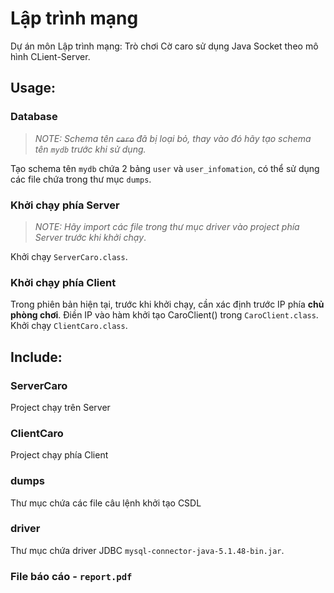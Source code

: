 # Lập trình mạng
Dự án môn Lập trình mạng: Trò chơi Cờ caro sử dụng Java Socket theo mô hình CLient-Server.

## Usage:
### Database
> *NOTE:  Schema tên ~~`caro`~~ đã bị loại bỏ, thay vào đó hãy tạo schema tên `mydb` trước khi sử dụng.*

Tạo schema tên `mydb` chứa 2 bảng `user` và `user_infomation`, có thể sử dụng các file chứa trong thư mục `dumps`.

### Khởi chạy phía Server
> *NOTE: Hãy import các file trong thư mục driver vào project phía Server trước khi khởi chạy*.

Khởi chạy `ServerCaro.class`.

### Khởi chạy phía Client
Trong phiên bản hiện tại, trước khi khởi chạy, cần xác định trước IP phía **chủ phòng chơi**. Điền IP vào hàm khởi tạo CaroClient() trong `CaroClient.class`. Khởi chạy `ClientCaro.class`.

## Include:
### ServerCaro
Project chạy trên Server
### ClientCaro
Project chạy phía Client
### dumps
Thư mục chứa các file câu lệnh khởi tạo CSDL
### driver
Thư mục chứa driver JDBC `mysql-connector-java-5.1.48-bin.jar`.

### File báo cáo - `report.pdf`
